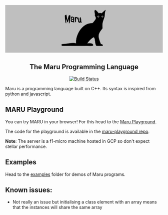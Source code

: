 ![Maru](maru.svg)

<h2 align="center">The Maru Programming Language</h2>

<p align="center">
    <a href="https://travis-ci.com/Maximophone/maru"><img alt="Build Status" src="https://travis-ci.com/Maximophone/maru.svg?branch=master"></a>
</p>

Maru is a programming language built on C++. Its syntax is inspired from python and javascript.

## MARU Playground
You can try MARU in your browser! For this head to the [Maru Playground](http://35.246.8.185:5000/).

The code for the playground is available in the [maru-playground repo](https://github.com/Maximophone/maru-playground.git).

**Note**: The server is a f1-micro machine hosted in GCP so don't expect stellar performance.

## Examples
Head to the [examples](./examples) folder for demos of Maru programs.

## Known issues:
 - Not really an issue but initialising a class element with an array means that the instances will share the same array